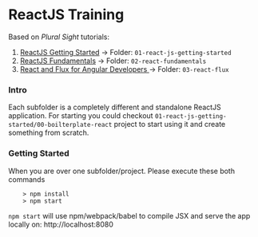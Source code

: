 # ReactJS Training 

Based on _Plural Sight_ tutorials:

1. [ReactJS Getting Started](https://app.pluralsight.com/library/courses/react-js-getting-started) -> Folder: `01-react-js-getting-started`
2. [ReactJS Fundamentals](https://app.pluralsight.com/library/courses/react-fundamentals) -> Folder: `02-react-fundamentals`
3. [React and Flux for Angular Developers ](https://app.pluralsight.com/library/courses/react-flux-angular) -> Folder: `03-react-flux`
### Intro
Each subfolder is a completely different and standalone ReactJS application.
For starting you could checkout `01-react-js-getting-started/00-boilterplate-react` project to start using it and create something from scratch.


### Getting Started

When you are over one subfolder/project. Please execute these both commands 

```
	> npm install
	> npm start
```

`npm start` will use npm/webpack/babel to compile JSX and serve the app locally on: http://localhost:8080
